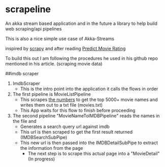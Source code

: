 # scrapeline

An akka stream based application and in the future a library to help build web scraping/api pipelines

This is also a nice simple use case of Akka-Streams

inspired by [scrapy](https://github.com/scrapy/scrapy) and after reading [Predict Movie Rating](https://blog.nycdatascience.com/student-works/machine-learning/movie-rating-prediction)

 To build this out  I am following the procedures he used in his github repo mentioned in his article. (scraping movie data)

##imdb scraper

1. ImdbScraper
    * This is the intro point into the application it calls the flows in order
2. The first pipeline is MovieListPipeline
    * This scrapes [the numbers](http://www.the-numbers.com/") to get the top 5000+ movie names and writes them out to a txt file (movies.txt)
    * This App waits for this flow to finish before proceeding
3. The second pipeline "MovieNameToIMDBPipeline" reads the names in the file and
    * Generates a search query url against imdb
    * This url is then scraped to get the first result returned (IMDBSearchSubPipe)
    * This new url is then passed into the IMDBDetailSubPipe to extract the information from the page
        * The next step is to scrape this actual page into a "MovieDetail" (In progress)